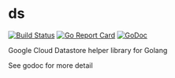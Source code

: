 # ds

[![Build Status](https://travis-ci.org/acoshift/ds.svg?branch=master)](https://travis-ci.org/acoshift/ds)
[![Go Report Card](https://goreportcard.com/badge/github.com/acoshift/ds)](https://goreportcard.com/report/github.com/acoshift/ds)
[![GoDoc](https://godoc.org/github.com/acoshift/ds?status.svg)](https://godoc.org/github.com/acoshift/ds)

Google Cloud Datastore helper library for Golang

See godoc for more detail

